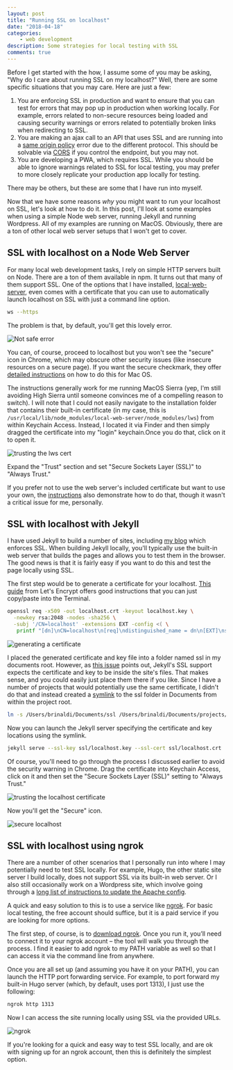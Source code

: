 ```yaml
---
layout: post
title: "Running SSL on localhost"
date: "2018-04-18"
categories:
    - web development
description: Some strategies for local testing with SSL
comments: true
---
```


Before I get started with the how, I assume some of you may be asking, "Why do I care about running SSL on my localhost?" Well, there are some specific situations that you may care. Here are just a few:

1. You are enforcing SSL in production and want to ensure that you can test for errors that may pop up in production when working locally. For example, errors related to non-secure resources being loaded and causing security warnings or errors related to potentially broken links when redirecting to SSL.
2. You are making an ajax call to an API that uses SSL and are running into a [same origin policy](https://developer.mozilla.org/en-US/docs/Web/Security/Same-origin_policy) error due to the different protocol. This should be solvable via [CORS](https://developer.mozilla.org/en-US/docs/Web/HTTP/CORS) if you control the endpoint, but you may not.
3. You are developing a PWA, which requires SSL. While you should be able to ignore warnings related to SSL for local testing, you may prefer to more closely replicate your production app locally for testing.

There may be others, but these are some that I have run into myself.

Now that we have some reasons _why_ you might want to run your localhost on SSL, let's look at how to do it. In this post, I'll look at some examples when using a simple Node web server, running Jekyll and running Wordpress. All of my examples are running on MacOS. Obviously, there are a ton of other local web server setups that I won't get to cover.

## SSL with localhost on a Node Web Server

For many local web development tasks, I rely on simple HTTP servers built on Node. There are a ton of them available in npm. It turns out that many of them support SSL. One of the options that I have installed, [local-web-server](https://www.npmjs.com/package/local-web-server), even comes with a certificate that you can use to automatically launch localhost on SSL with just a command line option.

```bash
ws --https
```

The problem is that, by default, you'll get this lovely error.

![Not safe error](/images/posts/ssl-localhost/error.png)

You can, of course, proceed to localhost but you won't see the "secure" icon in Chrome, which may obscure other security issues (like insecure resources on a secure page). If you want the secure checkmark, they offer [detailed instructions](https://github.com/lwsjs/local-web-server/wiki/How-to-get-the-%22green-padlock%22-using-the-built-in-certificate) on how to do this for Mac OS.

The instructions generally work for me running MacOS Sierra (yep, I'm still avoiding High Sierra until someone convinces me of a compelling reason to switch). I will note that I could not easily navigate to the installation folder that contains their built-in certificate (in my case, this is `/usr/local/lib/node_modules/local-web-server/node_modules/lws`) from within Keychain Access. Instead, I located it via Finder and then simply dragged the certificate into my "login" keychain.Once you do that, click on it to open it.

![trusting the lws cert](/images/posts/ssl-localhost/trust-lws.png)

Expand the "Trust" section and set "Secure Sockets Layer (SSL)" to "Always Trust."

If you prefer not to use the web server's included certificate but want to use your own, the [instructions](https://github.com/lwsjs/local-web-server/wiki/How-to-get-the-%22green-padlock%22-using-the-built-in-certificate) also demonstrate how to do that, though it wasn't a critical issue for me, personally.

## SSL with localhost with Jekyll

I have used Jekyll to build a number of sites, including [my blog](https://www.remotesynthesis.com/) which enforces SSL. When building Jekyll locally, you'll typically use the built-in web server that builds the pages and allows you to test them in the browser. The good news is that it is fairly easy if you want to do this and test the page locally using SSL.

The first step would be to generate a certificate for your localhost. [This guide](https://letsencrypt.org/docs/certificates-for-localhost/#making-and-trusting-your-own-certificates) from Let's Encrypt offers good instructions that you can just copy/paste into the Terminal.

```bash
openssl req -x509 -out localhost.crt -keyout localhost.key \
  -newkey rsa:2048 -nodes -sha256 \
  -subj '/CN=localhost' -extensions EXT -config <( \
   printf "[dn]\nCN=localhost\n[req]\ndistinguished_name = dn\n[EXT]\nsubjectAltName=DNS:localhost\nkeyUsage=digitalSignature\nextendedKeyUsage=serverAuth")
```

![generating a certificate](/images/posts/ssl-localhost/generate-cert.png)

I placed the generated certificate and key file into a folder named ssl in my documents root. However, as [this issue](https://github.com/jekyll/jekyll/issues/5046) points out, Jekyll's SSL support expects the certificate and key to be inside the site's files. That makes sense, and you could easily just place them there if you like. Since I have a number of projects that would potentially use the same certificate, I didn't do that and instead created a [symlink](http://osxdaily.com/2015/08/06/make-symbolic-links-command-line-mac-os-x/) to the ssl folder in Documents from within the project root.

```bash
ln -s /Users/brinaldi/Documents/ssl /Users/brinaldi/Documents/projects/remotesynth.github.io/ssl
```

Now you can launch the Jekyll server specifying the certificate and key locations using the symlink.

```bash
jekyll serve --ssl-key ssl/localhost.key --ssl-cert ssl/localhost.crt
```

Of course, you'll need to go through the process I discussed earlier to avoid the security warning in Chrome. Drag the certificate into Keychain Access, click on it and then set the "Secure Sockets Layer (SSL)" setting to "Always Trust."

![trusting the localhost certificate](/images/posts/ssl-localhost/localhost-cert.png)

Now you'll get the "Secure" icon.

![secure localhost](/images/posts/ssl-localhost/secure.png)

## SSL with localhost using ngrok

There are a number of other scenarios that I personally run into where I may potentially need to test SSL locally.  For example, Hugo, the other static site server I build locally, does not support SSL via its built-in web server. Or I also still occasionally work on a Wordpress site, which involve going through a [long list of instructions to update the Apache config](https://gist.github.com/jonathantneal/774e4b0b3d4d739cbc53).

A quick and easy solution to this is to use a service like [ngrok](https://ngrok.com/). For basic local testing, the free account should suffice, but it is a paid service if you are looking for more options.

The first step, of course, is to [download ngrok](https://ngrok.com/download). Once you run it, you’ll need to connect it to your ngrok account – the tool will walk you through the process. I find it easier to add ngrok to my PATH variable as well so that I can access it via the command line from anywhere.

Once you are all set up (and assuming you have it on your PATH), you can launch the HTTP port forwarding service. For example, to port forward my built-in Hugo server (which, by default, uses port 1313), I just use the following:

```bash
ngrok http 1313
```

Now I can access the site running locally using SSL via the provided URLs.

![ngrok](/images/posts/ssl-localhost/ngrok.png)

If you're looking for a quick and easy way to test SSL locally, and are ok with signing up for an ngrok account, then this is definitely the simplest option.
